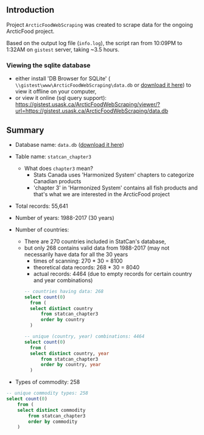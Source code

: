 ## Introduction

Project `ArcticFoodWebScraping` was created to scrape data for the ongoing ArcticFood project.

Based on the output log file (`info.log`), the script ran from 10:09PM to 1:32AM on `gistest` server, taking ~3.5 hours.

### Viewing the sqlite database
  - either install 'DB Browser for SQLite' ( `\\gistest\www\ArcticFoodWebScraping\data.db` or [download it here](http://sqlitebrowser.org/)) to view it offline on your computer,
  - or view it online (sql query support): https://gistest.usask.ca/ArcticFoodWebScraping/viewer/?url=https://gistest.usask.ca/ArcticFoodWebScraping/data.db

## Summary
- Database name: `data.db` ([download it here](https://gistest.usask.ca/ArcticFoodWebScraping/data.db))
- Table name: `statcan_chapter3`
  - What does `chapter3` mean?
    - Stats Canada uses 'Harmonized System' chapters to categorize Canadian products
    - 'chapter 3' in 'Harmonized System' contains all fish products and that's what we are interested in the ArcticFood project
- Total records: 55,641
- Number of years: 1988-2017 (30 years)
- Number of countries:
  - There are 270 countries included in StatCan's database,
  - but only 268 contains valid data from 1988-2017 (may not necessarily have data for all the 30 years
      - times of scanning: 270 * 30 = 8100
      - theoretical data records: 268 * 30 = 8040
      - actual records: 4464 (due to empty records for certain country and year combinations)
      ```sql
      -- countries having data: 268
      select count(0)
      	from (
      	select distinct country
      		from statcan_chapter3
      		order by country
      	)

      -- unique (country, year) combinations: 4464
      select count(0)
      	from (
      	select distinct country, year
      		from statcan_chapter3
      		order by country, year
      	)
      ```

- Types of commodity: 258
```sql
-- unique commodity types: 258
select count(0)
	from (
	select distinct commodity
		from statcan_chapter3
		order by commodity
	)
```
